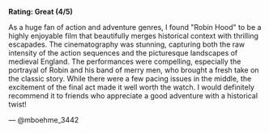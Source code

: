 **Rating: Great (4/5)**

As a huge fan of action and adventure genres, I found "Robin Hood" to be a highly enjoyable film that beautifully merges historical context with thrilling escapades. The cinematography was stunning, capturing both the raw intensity of the action sequences and the picturesque landscapes of medieval England. The performances were compelling, especially the portrayal of Robin and his band of merry men, who brought a fresh take on the classic story. While there were a few pacing issues in the middle, the excitement of the final act made it well worth the watch. I would definitely recommend it to friends who appreciate a good adventure with a historical twist! 

— @mboehme_3442